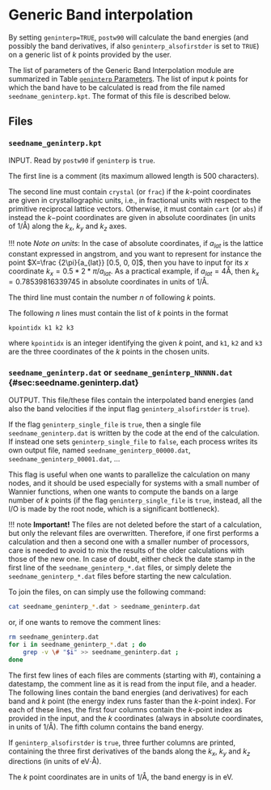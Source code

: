 # Generic Band interpolation

By setting `geninterp=TRUE`, `postw90` will calculate the
band energies (and possibly the band derivatives, if also
`geninterp_alsofirstder` is set to `TRUE`) on a generic list of $k$
points provided by the user.

The list of parameters of the Generic Band Interpolation module are
summarized in
Table [`geninterp` Parameters](postw90params.md#geninterp-parameters).
The list of input $k$ points
for which the band have to be calculated is read from the file named
`seedname_geninterp.kpt`. The format of this file is described below.

## Files

### `seedname_geninterp.kpt`

INPUT. Read by `postw90` if `geninterp` is `true`.

The first line is a comment (its maximum allowed length is 500
characters).

The second line must contain `crystal` (or `frac`) if the $k$-point
coordinates are given in crystallographic units, i.e., in fractional
units with respect to the primitive reciprocal lattice vectors.
Otherwise, it must contain `cart` (or `abs`) if instead the $k-$point
coordinates are given in absolute coordinates (in units of 1/Å) along
the $k_x$, $k_y$ and $k_z$ axes.

!!! note
    *Note on units*: In the case of absolute coordinates, if $a_{lat}$ is
    the lattice constant expressed in angstrom, and you want to represent
    for instance the point $X=\frac {2\pi}{a_{lat}} [0.5, 0, 0]$, then you
    have to input for its $x$ coordinate $k_x = 0.5 * 2 * \pi / a_{lat}$. As
    a practical example, if $a_{lat}=4$Å, then $k_x = 0.78539816339745$ in
    absolute coordinates in units of 1/Å.

The third line must contain the number $n$ of following $k$ points.

The following $n$ lines must contain the list of $k$ points in the
format

```text
kpointidx k1 k2 k3
```

where `kpointidx` is an integer identifying the given $k$ point, and
`k1`, `k2` and `k3` are the three coordinates of the $k$ points in the
chosen units.

### `seedname_geninterp.dat` or `seedname_geninterp_NNNNN.dat` {#sec:seedname.geninterp.dat}

OUTPUT. This file/these files contain the interpolated band energies
(and also the band velocities if the input flag `geninterp_alsofirstder`
is `true`).

If the flag `geninterp_single_file` is `true`, then a single file
`seedname_geninterp.dat` is written by the code at the end of the
calculation. If instead one sets `geninterp_single_file` to `false`,
each process writes its own output file, named
`seedname_geninterp_00000.dat`, `seedname_geninterp_00001.dat`, ...

This flag is useful when one wants to parallelize the calculation on
many nodes, and it should be used especially for systems with a small
number of Wannier functions, when one wants to compute the bands on a
large number of $k$ points (if the flag `geninterp_single_file` is
`true`, instead, all the I/O is made by the root node, which is a
significant bottleneck).

!!! note
    **Important!** The files are not deleted before the start of a
    calculation, but only the relevant files are overwritten. Therefore, if
    one first performs a calculation and then a second one with a smaller
    number of processors, care is needed to avoid to mix the results of the
    older calculations with those of the new one. In case of doubt, either
    check the date stamp in the first line of the
    `seedname_geninterp_*.dat` files, or simply delete the
    `seedname_geninterp_*.dat` files before starting the new calculation.

To join the files, on can simply use the following command:

```bash title="Terminal"
cat seedname_geninterp_*.dat > seedname_geninterp.dat
```

or, if one wants to remove the comment lines:

```bash title="Terminal"
rm seedname_geninterp.dat
for i in seedname_geninterp_*.dat ; do
    grep -v \# "$i" >> seedname_geninterp.dat ;
done
```

The first few lines of each files are comments (starting with #),
containing a datestamp, the comment line as it is read from the input
file, and a header. The following lines contain the band energies (and
derivatives) for each band and $k$ point (the energy index runs faster
than the $k$-point index). For each of these lines, the first four
columns contain the $k$-point index as provided in the input, and the
$k$ coordinates (always in absolute coordinates, in units of 1/Å). The
fifth column contains the band energy.

If `geninterp_alsofirstder` is `true`, three further columns are
printed, containing the three first derivatives of the bands along the
$k_x$, $k_y$ and $k_z$ directions (in units of eV$\cdot$Å).

The $k$ point coordinates are in units of 1/Å, the band energy is in eV.
